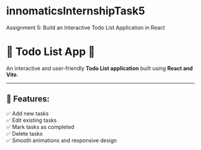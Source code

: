 # innomaticsInternshipTask5
Assignment 5: Build an Interactive Todo List Application in React

# 📌 Todo List App 📝

An interactive and user-friendly **Todo List application** built using **React and Vite**.

---

## 🚀 Features:
✅ Add new tasks  
✅ Edit existing tasks  
✅ Mark tasks as completed  
✅ Delete tasks  
✅ Smooth animations and responsive design 

